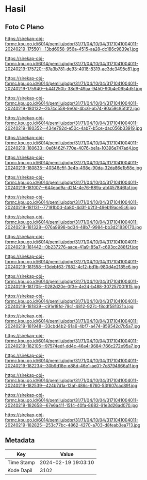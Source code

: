 # Hasil

## Foto C Plano

https://sirekap-obj-formc.kpu.go.id/6014/pemilu/pdpr/31/71/04/10/04/3171041004011-20240219-175501--13bd6958-956a-4515-aa28-dc186c9839e1.jpg

https://sirekap-obj-formc.kpu.go.id/6014/pemilu/pdpr/31/71/04/10/04/3171041004011-20240219-175720--67a3b781-de93-4018-8319-ac3de3495c81.jpg

https://sirekap-obj-formc.kpu.go.id/6014/pemilu/pdpr/31/71/04/10/04/3171041004011-20240219-175940--b44f250b-38d9-49aa-9450-90b4e0654d5f.jpg

https://sirekap-obj-formc.kpu.go.id/6014/pemilu/pdpr/31/71/04/10/04/3171041004011-20240219-180132--2b74c558-9e0d-4bc6-ab74-90a59c85fdf2.jpg

https://sirekap-obj-formc.kpu.go.id/6014/pemilu/pdpr/31/71/04/10/04/3171041004011-20240219-180352--434e792d-e50c-4ab7-b5ce-dac056b33919.jpg

https://sirekap-obj-formc.kpu.go.id/6014/pemilu/pdpr/31/71/04/10/04/3171041004011-20240219-180633--0e8f462f-770e-4076-be1a-10396e747ad4.jpg

https://sirekap-obj-formc.kpu.go.id/6014/pemilu/pdpr/31/71/04/10/04/3171041004011-20240219-180835--40346c5f-3e4b-498e-90da-32da86e1b58e.jpg

https://sirekap-obj-formc.kpu.go.id/6014/pemilu/pdpr/31/71/04/10/04/3171041004011-20240219-181007--644ead9a-d2f4-4e76-889a-abf457846faf.jpg

https://sirekap-obj-formc.kpu.go.id/6014/pemilu/pdpr/31/71/04/10/04/3171041004011-20240219-181131--77181b0d-4a80-4d3f-b2f3-49eb19ace5c6.jpg

https://sirekap-obj-formc.kpu.go.id/6014/pemilu/pdpr/31/71/04/10/04/3171041004011-20240219-181328--076a9998-bd34-48b7-9984-bb3d21830170.jpg

https://sirekap-obj-formc.kpu.go.id/6014/pemilu/pdpr/31/71/04/10/04/3171041004011-20240219-181442--0b237276-aace-41a9-85a7-c693cc288f2f.jpg

https://sirekap-obj-formc.kpu.go.id/6014/pemilu/pdpr/31/71/04/10/04/3171041004011-20240219-181558--f3debf63-7682-4c12-bd1b-980d4e2185c6.jpg

https://sirekap-obj-formc.kpu.go.id/6014/pemilu/pdpr/31/71/04/10/04/3171041004011-20240219-181705--0282d20e-0f3e-4e24-b488-30725700f815.jpg

https://sirekap-obj-formc.kpu.go.id/6014/pemilu/pdpr/31/71/04/10/04/3171041004011-20240219-181839--c91e18fd-79c1-4812-927c-f8cdf581321b.jpg

https://sirekap-obj-formc.kpu.go.id/6014/pemilu/pdpr/31/71/04/10/04/3171041004011-20240219-181948--33cbd4b2-91a6-4bf7-a474-859542d7b5a7.jpg

https://sirekap-obj-formc.kpu.go.id/6014/pemilu/pdpr/31/71/04/10/04/3171041004011-20240219-182105--97574edf-dd4c-46a4-9684-766c272e95a7.jpg

https://sirekap-obj-formc.kpu.go.id/6014/pemilu/pdpr/31/71/04/10/04/3171041004011-20240219-182234--30b9d18e-e88d-46e1-ae01-7c8794666a1f.jpg

https://sirekap-obj-formc.kpu.go.id/6014/pemilu/pdpr/31/71/04/10/04/3171041004011-20240219-182539--424b7d1a-12af-486c-9760-53f607cac89f.jpg

https://sirekap-obj-formc.kpu.go.id/6014/pemilu/pdpr/31/71/04/10/04/3171041004011-20240219-182658--67e6a411-1514-40fa-8682-61e3d26ad070.jpg

https://sirekap-obj-formc.kpu.go.id/6014/pemilu/pdpr/31/71/04/10/04/3171041004011-20240219-182825--253c77bc-4862-4270-a703-d8feab3ea713.jpg


## Metadata

| Key        | Value               |
| ---------- | ------------------- |
| Time Stamp | 2024-02-19 19:03:10 |
| Kode Dapil | 3102                |



